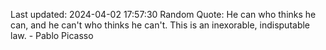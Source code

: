 Last updated: 2024-04-02 17:57:30
Random Quote: He can who thinks he can, and he can't who thinks he can't. This is an inexorable, indisputable law. - Pablo Picasso